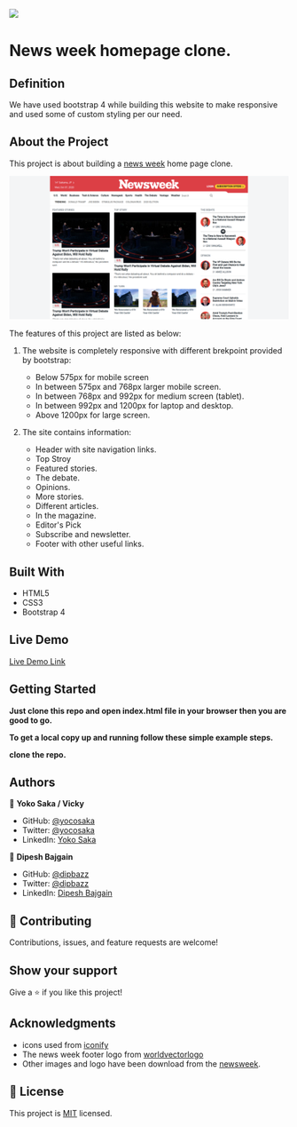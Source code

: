 ![](https://img.shields.io/badge/Microverse-blueviolet)

# News week homepage clone.

## Definition

We have used bootstrap 4 while building this website to make responsive and used some of custom styling per our need.

## About the Project

This project is about building a [news week](https://www.newsweek.com/) home page clone.

![screenshot](./assets/images/app_screenshot.png)

The features of this project are listed as below:
1. The website is completely responsive with different brekpoint provided by bootstrap:
    - Below 575px for mobile screen
    - In between 575px and 768px larger mobile screen.
    - In between 768px and 992px for medium screen (tablet).
    - In between 992px and 1200px for laptop and desktop.
    - Above 1200px for large screen.

2. The site contains information:
    - Header with site navigation links.
    - Top Stroy
    - Featured stories.
    - The debate.
    - Opinions.
    - More stories.
    - Different articles.
    - In the magazine.
    - Editor's Pick
    - Subscribe and newsletter.
    - Footer with other useful links.

## Built With

- HTML5
- CSS3
- Bootstrap 4

## Live Demo

[Live Demo Link](https://raw.githack.com/yocosaka/newsweek-clone/newsweek/index.html)


## Getting Started

**Just clone this repo and open index.html file in your browser then you are good to go.**


**To get a local copy up and running follow these simple example steps.**

**clone the repo.**


## Authors

👤 **Yoko Saka / Vicky**

- GitHub: [@yocosaka](https://github.com/yocosaka)
- Twitter: [@yocosaka](https://twitter.com/yocosaka)
- LinkedIn: [Yoko Saka](https://www.linkedin.com/in/yokosaka)

👤 **Dipesh Bajgain**

- GitHub: [@dipbazz](https://github.com/dipbazz)
- Twitter: [@dipbazz](https://twitter.com/dipbazz)
- LinkedIn: [Dipesh Bajgain](https://www.linkedin.com/in/dipbazz/)

## 🤝 Contributing

Contributions, issues, and feature requests are welcome!

## Show your support

Give a ⭐️ if you like this project!

## Acknowledgments

- icons used from [iconify](https://iconify.design/)
- The news week footer logo from [worldvectorlogo](https://worldvectorlogo.com/ja/logo/newsweek)
- Other images and logo have been download from the [newsweek](https://www.newsweek.com/).

## 📝 License

This project is [MIT](./LICENSE) licensed.
